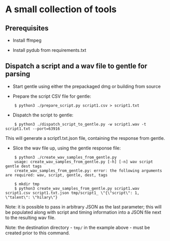 # A small collection of tools

## Prerequisites

  * Install ffmpeg

  * Install pydub from requirements.txt

## Dispatch a script and a wav file to gentle for parsing

  * Start gentle using either the prepackaged dmg or building from source

  * Prepare the script CSV file for gentle:

```
    $ python3 ./prepare_script.py script1.csv > script1.txt
```
  * Dispatch the script to gentle:

```
    $ python3 ./dispatch_script_to_gentle.py -w script1.wav -t script1.txt --port=63916
```

This will generate a script1.txt.json file, containing the response from gentle.

  * Slice the wav file up, using the gentle response file:

```
    $ python3 ./create_wav_samples_from_gentle.py
    usage: create_wav_samples_from_gentle.py [-h] [-n] wav script gentle dest tags
    create_wav_samples_from_gentle.py: error: the following arguments are required: wav, script, gentle, dest, tags

    $ mkdir tmp
    $ python3 create_wav_samples_from_gentle.py script1.wav script1.csv script1.txt.json tmp/script1_ \"{\"script\": 1, \"talent\": \"hilary\"}
```

Note: it is possible to pass in arbitrary JSON as the last parameter; this will be populated along with script and timing information into a JSON file next to the resulting wav file.

Note: the destination directory - `tmp/` in the example above - must be created prior to this command.
